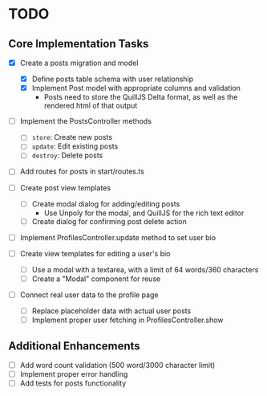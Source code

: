 # TODO

## Core Implementation Tasks

- [x] Create a posts migration and model

  - [x] Define posts table schema with user relationship
  - [x] Implement Post model with appropriate columns and validation
    - Posts need to store the QuillJS Delta format, as well as the rendered html of that output

- [ ] Implement the PostsController methods

  - [ ] `store`: Create new posts
  - [ ] `update`: Edit existing posts
  - [ ] `destroy`: Delete posts

- [ ] Add routes for posts in start/routes.ts

- [ ] Create post view templates

  - [ ] Create modal dialog for adding/editing posts
    - Use Unpoly for the modal, and QuillJS for the rich text editor
  - [ ] Create dialog for confirming post delete action

- [ ] Implement ProfilesController.update method to set user bio
- [ ] Create view templates for editing a user's bio

  - [ ] Use a modal with a textarea, with a limit of 64 words/360 characters
  - [ ] Create a "Modal" component for reuse

- [ ] Connect real user data to the profile page
  - [ ] Replace placeholder data with actual user posts
  - [ ] Implement proper user fetching in ProfilesController.show

## Additional Enhancements

- [ ] Add word count validation (500 word/3000 character limit)
- [ ] Implement proper error handling
- [ ] Add tests for posts functionality
